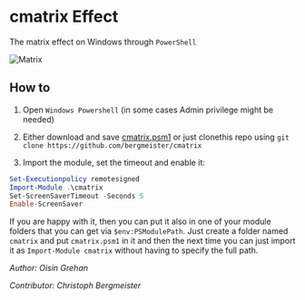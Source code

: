 # cmatrix Effect

The matrix effect on Windows through `PowerShell`

![Matrix](demo.gif "Matrix effect")

## How to

1) Open `Windows Powershell` (in some cases Admin privilege might be needed)

2) Either download and save [cmatrix.psm1](https://raw.githubusercontent.com/matriex/cmatrix/master/cmatrix.psm1) or just clonethis repo using `git clone https://github.com/bergmeister/cmatrix`

3) Import the module, set the timeout and enable it:
````powershell
Set-Executionpolicy remotesigned
Import-Module .\cmatrix
Set-ScreenSaverTimeout -Seconds 5
Enable-ScreenSaver
````

If you are happy with it, then you can put it also in one of your module folders that you can get via `$env:PSModulePath`. Just create a folder named `cmatrix` and put `cmatrix.psm1` in it and then the next time you can just import it as `Import-Module cmatrix` without having to specify the full path.

_Author: Oisin Grehan_

_Contributor: Christoph Bergmeister_
